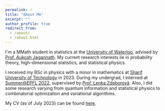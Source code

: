 ```yaml
---
permalink: /
title: "About Me"
excerpt: ""
author_profile: true
redirect_from: 
  - /about/
  - /about.html
---
```

I'm a MMath student in statistics at the [University of Waterloo](https://uwaterloo.ca/), advised by [Prof. Aukosh Jagannath](https://www.math.uwaterloo.ca/~a3jagann/). My current research interests lie in probability theory, high-dimensional statistics, and statistical physics.

I received my BSc in physics with a minor in mathematics at [Sharif University of Technology](https://en.sharif.edu/) in 2023. During my undergrad, I interned at [Summer@EPFL 2022](https://summer.epfl.ch/), supervised by [Prof. Lenka Zdeborová](https://people.epfl.ch/lenka.zdeborova/?lang=en). Also, I did some research varying from quantum information and statistical physics to combinatorial optimization and variational algorithms.

My CV (as of July 2023) can be found [here](/cv).
